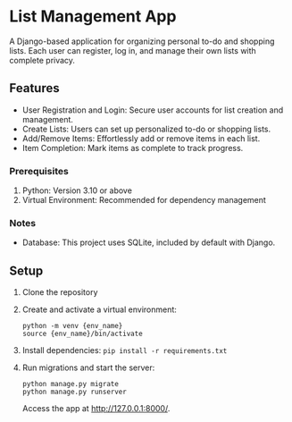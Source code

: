 # List Management App

A Django-based application for organizing personal to-do and shopping lists. Each user can register, log in, and manage
their own lists with complete privacy.

## Features

* User Registration and Login: Secure user accounts for list creation and management.
* Create Lists: Users can set up personalized to-do or shopping lists.
* Add/Remove Items: Effortlessly add or remove items in each list.
* Item Completion: Mark items as complete to track progress.

### Prerequisites

1. Python: Version 3.10 or above
2. Virtual Environment: Recommended for dependency management

### Notes

* Database: This project uses SQLite, included by default with Django.

## Setup

1. Clone the repository

2. Create and activate a virtual environment:
    ```
    python -m venv {env_name}
    source {env_name}/bin/activate
    ```

3. Install dependencies:
   `pip install -r requirements.txt`
    
4. Run migrations and start the server:
    ```
    python manage.py migrate
    python manage.py runserver
    ```
   Access the app at http://127.0.0.1:8000/.

